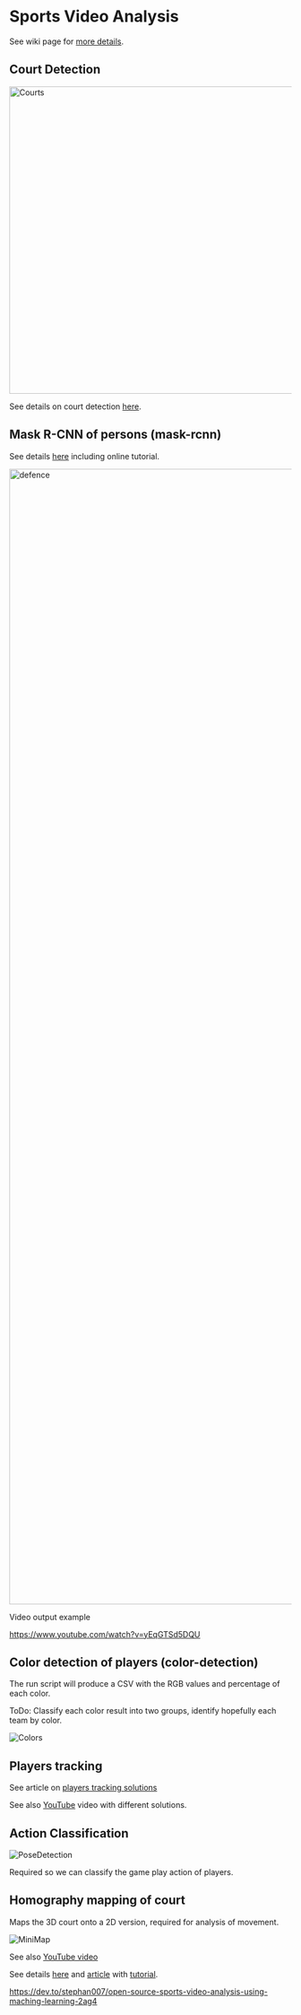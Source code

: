 # Sports Video Analysis

See wiki page for [more details](https://github.com/stephanj/basketballVideoAnalysis/wiki).

## Court Detection

<img width="548" alt="Courts" src="https://user-images.githubusercontent.com/179457/71198821-f0e0f400-2294-11ea-8253-3d6ff20fcbf9.png">

See details on court detection [here](https://github.com/stephanj/basketballVideoAnalysis/tree/master/court-detection).

## Mask R-CNN of persons (mask-rcnn)

See details [here](https://github.com/stephanj/basketballVideoAnalysis/tree/master/mask-rcnn) including online tutorial.

[<img width="2025" alt="defence" src="https://user-images.githubusercontent.com/179457/70865878-af81d900-1f62-11ea-85d1-44db19a0f7f3.jpg">](https://www.youtube.com/watch?v=yEqGTSd5DQU)

Video output example

https://www.youtube.com/watch?v=yEqGTSd5DQU

## Color detection of players (color-detection)

The run script will produce a CSV with the RGB values and percentage of each color.

ToDo:  Classify each color result into two groups, identify hopefully each team by color.

![Colors](https://user-images.githubusercontent.com/179457/71019085-040b8c80-20fa-11ea-8e44-d22759d9352a.jpg)

## Players tracking

See article on [players tracking solutions](https://github.com/stephanj/basketballVideoAnalysis/wiki/Tracking-Players)

See also [YouTube](https://www.youtube.com/watch?v=6b__GMsoW4k) video with different solutions.

## Action Classification

![PoseDetection](https://user-images.githubusercontent.com/179457/71200350-23d8b700-2298-11ea-85eb-37b2c8d07b76.png)

Required so we can classify the game play action of players.

## Homography mapping of court

Maps the 3D court onto a 2D version, required for analysis of movement.

![MiniMap](https://user-images.githubusercontent.com/179457/71530819-2c5e6c80-28ec-11ea-91fe-4dc9d2d19793.jpg)

See also [YouTube video](https://www.youtube.com/watch?v=tpavRDeDlTI)

See details [here](https://github.com/stephanj/basketballVideoAnalysis/tree/master/homography-mapping)
and [article](https://www.linkedin.com/pulse/journey-towards-creating-basketball-mini-map-stephan-janssen/) with [tutorial](https://github.com/stephanj/basketballVideoAnalysis/tree/master/mini-map-tutorial).

https://dev.to/stephan007/open-source-sports-video-analysis-using-maching-learning-2ag4

